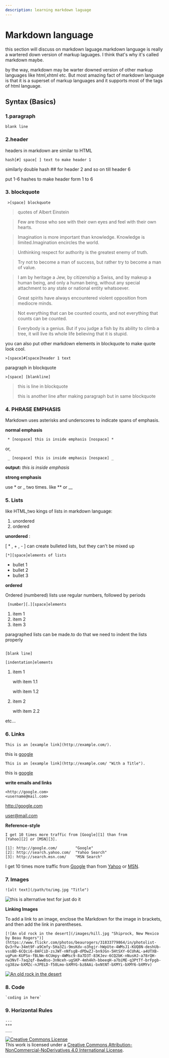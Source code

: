 ```yaml
---
description: learning markdown laguage
---
```


# Markdown language

this section will discuss on markdown laguage.markdown language is really a wartered down version of markup laguages. I think that's why it's called markdown maybe.

by the way, markdown may be warter downed version of other markup languages like html,xhtml etc. But most amazing fact of markdown language is that it is a superset of markup languages and it supports most of the tags of html language.

## Syntax (Basics)

### 1.paragraph

```blank line```

### 2.header

headers in markdown are similar to HTML

<code>hash[#] space[ ] text to make header 1</code>

similarly double hash ## for header 2 and so on till header 6

put 1-6 hashes to make header form 1 to 6

### 3. blockquote

<code> >[space] blockquote </code>

> quotes of Albert Einstein 

> Few are those who see with their own eyes and feel with their own hearts.

> Imagination is more important than knowledge. Knowledge is limited.Imagination encircles the world.

>Unthinking respect for authority is the greatest enemy of truth.

>Try not to become a man of success, but rather try to become a man of value.


>I am by heritage a Jew, by citizenship a Swiss, and by makeup a human being, and only a human being, without any special attachment to any state or national entity whatsoever.

>Great spirits have always encountered violent opposition from mediocre minds.

>Not everything that can be counted counts, and not everything that counts can be counted.

>Everybody is a genius. But if you judge a fish by its ability to climb a tree, it will live its whole life believing that it is stupid.

you can also put other markdown elements in blockquote to make quote look cool.

<code>>[space]#[space]header 1 text</code>

paragraph in blockquote

<code>>[space] [blankline]</code>

>this is line in blockquote
>
>this is another line after making paragraph but in same blockquote

### 4. PHRASE EMPHASIS

Markdown uses asterisks and underscores to indicate spans of emphasis.

__normal emphasis__

<code> * [nospace] this is inside emphasis [nospace] *</code>

or,

<code> _ [nospace] this is inside emphasis [nospace] _</code>

__output:__
*this is inside emphasis*

__strong emphasis__

use * or _ two times. like ** or __

### 5. Lists

like HTML,two kings of lists in markdown language:

1. unordered
2. ordered

__unordered__ :

[ * , + , - ] can create bulleted lists, but they can't be mixed up

<code>[*][space]elements of lists</code>

* bullet 1
* bullet 2
* bullet 3

__ordered__

Ordered (numbered) lists use regular numbers, followed by periods

<code> [number][.][space]elements </code>

1. item 1
2. item 2
3. item 3

paragraphed lists can be made.to do that we need to indent the lists properly

```[number][.][tab/space]elements

[blank line]

[indentation]elements

```

1. item 1

    with item 1.1
    
    with item 1.2
2. item 2

    with item 2.2

etc...

### 6. Links

```
This is an [example link](http://example.com/).
```
this is [google](http://google.com)

```
This is an [example link](http://example.com/ "With a Title").
```
 this is [google](http://google.com "title of google")


**write emails and links**
```
<http://google.com>
<username@mail.com>
```
<http://google.com>

<user@mail.com>

**Reference-style**

```
I get 10 times more traffic from [Google][1] than from
[Yahoo][2] or [MSN][3].

[1]: http://google.com/        "Google"
[2]: http://search.yahoo.com/  "Yahoo Search"
[3]: http://search.msn.com/    "MSN Search"
```
I get 10 times more traffic from [Google][1] than from
[Yahoo][2] or [MSN][3].

[1]: http://google.com/        "Google"
[2]: http://search.yahoo.com/  "Yahoo Search"
[3]: http://search.msn.com/    "MSN Search"


### 7. Images

```
![alt text](/path/to/img.jpg "Title")
```
![this is alternative text for just do it](/images/just_do_it.gif "just do it man!")

**Linking Images**

To add a link to an image, enclose the Markdown for the image in brackets, and then add the link in parentheses.

```
[![An old rock in the desert](/images/hill.jpg "Shiprock, New Mexico by Beau Rogers")](https://www.flickr.com/photos/beaurogers/31833779864/in/photolist-Qv3rFw-34mt9F-a9Cmfy-5Ha3Zi-9msKdv-o3hgjr-hWpUte-4WMsJ1-KUQ8N-deshUb-vssBD-6CQci6-8AFCiD-zsJWT-nNfsgB-dPDwZJ-bn9JGn-5HtSXY-6CUhAL-a4UTXB-ugPum-KUPSo-fBLNm-6CUmpy-4WMsc9-8a7D3T-83KJev-6CQ2bK-nNusHJ-a78rQH-nw3NvT-7aq2qf-8wwBso-3nNceh-ugSKP-4mh4kh-bbeeqH-a7biME-q3PtTf-brFpgb-cg38zw-bXMZc-nJPELD-f58Lmo-bXMYG-bz8AAi-bxNtNT-bXMYi-bXMY6-bXMYv)
```
[![An old rock in the desert](/assets/images/shiprock.jpg "Shiprock, New Mexico by Beau Rogers")](https://www.flickr.com/photos/beaurogers/31833779864/in/photolist-Qv3rFw-34mt9F-a9Cmfy-5Ha3Zi-9msKdv-o3hgjr-hWpUte-4WMsJ1-KUQ8N-deshUb-vssBD-6CQci6-8AFCiD-zsJWT-nNfsgB-dPDwZJ-bn9JGn-5HtSXY-6CUhAL-a4UTXB-ugPum-KUPSo-fBLNm-6CUmpy-4WMsc9-8a7D3T-83KJev-6CQ2bK-nNusHJ-a78rQH-nw3NvT-7aq2qf-8wwBso-3nNceh-ugSKP-4mh4kh-bbeeqH-a7biME-q3PtTf-brFpgb-cg38zw-bXMZc-nJPELD-f58Lmo-bXMYG-bz8AAi-bxNtNT-bXMYi-bXMY6-bXMYv)


### 8. Code
```
`coding in here`
```

### 9. Horizontal Rules

```
---
***
___
```



<a rel="license" href="http://creativecommons.org/licenses/by-nc-nd/4.0/"><img alt="Creative Commons License" style="border-width:0" src="https://i.creativecommons.org/l/by-nc-nd/4.0/88x31.png" /></a><br />This work is licensed under a <a rel="license" href="http://creativecommons.org/licenses/by-nc-nd/4.0/">Creative Commons Attribution-NonCommercial-NoDerivatives 4.0 International License</a>.
